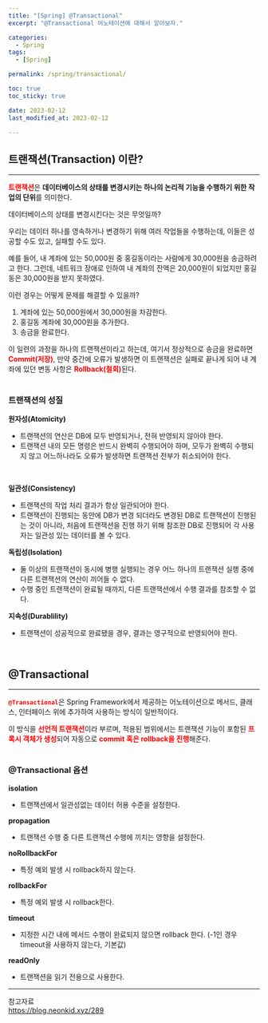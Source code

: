 ```yaml
---
title: "[Spring] @Transactional"
excerpt: "@Transactional 어노테이션에 대해서 알아보자."

categories:
  - Spring
tags:
  - [Spring]

permalink: /spring/transactional/

toc: true
toc_sticky: true

date: 2023-02-12
last_modified_at: 2023-02-12

--- 
```


## **트랜잭션(Transaction) 이란?**
<hr />

<span style="color:red">**트랜잭션**</span>은 **데이터베이스의 상태를 변경시키는 하나의 논리적 기능을 수행하기 위한 작업의 단위**를 의미한다.<br>

데이터베이스의 상태를 변경시킨다는 것은 무엇일까?<br>

우리는 데이터 하나를 영속하거나 변경하기 위해 여러 작업들을 수행하는데, 이들은 성공할 수도 있고, 실패할 수도 있다.<br>

예를 들어, 내 계좌에 있는 50,000원 중 홍길동이라는 사람에게 30,000원을 송금하려고 한다. 그런데, 네트워크 장애로 인하여 내 계좌의 잔액은 20,000원이 되었지만 홍길동은 30,000원을 받지 못하였다. <br>

이런 경우는 어떻게 문제를 해결할 수 있을까? 

1. 계좌에 있는 50,000원에서 30,000원을 차감한다.
2. 홍길동 계좌에 30,000원을 추가한다.
3. 송금을 완료한다.

이 일련의 과정을 하나의 트랜잭션이라고 하는데, 여기서 정상적으로 송금을 완료하면 <span style="color:red">**Commit(저장)**</span>, 만약 중간에 오류가 발생하면 이 트랜잭션은 실패로 끝나게 되어 내 계좌에 있던 변동 사항은 <span style="color:red">**Rollback(철회)**</span>된다.<br><br>

### **트랜잭션의 성질**

**원자성(Atomicity)**
* 트랜잭션의 연산은 DB에 모두 반영되거나, 전혀 반영되지 않아야 한다.
* 트랜잭션 내의 모든 명령은 반드시 완벽히 수행되어야 하며, 모두가 완벽히 수행되지 않고 어느하나라도 오류가 발생하면 트랜잭션 전부가 취소되어야 한다.
<br>

**일관성(Consistency)**
* 트랜잭션의 작업 처리 결과가 항상 일관되어야 한다.
* 트랜잭션이 진행되는 동안에 DB가 변경 되더라도 변경된 DB로 트랜잭션이 진행된는 것이 아니라, 처음에 트랜잭션을 진행 하기 위해 참조한 DB로 진행되어 각 사용자는 일관성 있는 데이터를 볼 수 있다.

**독립성(Isolation)**
* 둘 이상의 트랜잭션이 동시에 병행 실행되는 경우 어느 하나의 트랜잭션 실행 중에 다른 트랜잭션의 연산이 끼어들 수 없다.
* 수행 중인 트랜잭션이 완료될 때까지, 다른 트랜잭션에서 수행 결과를 참조할 수 없다.

**지속성(Durablility)**
* 트랜잭션이 성공적으로 완료됐을 경우, 결과는 영구적으로 반영되어야 한다.

<br>

## **@Transactional**
<hr />

<span style="color:red">**`@Transactional`**</span>은 Spring Framework에서 제공하는 어노테이션으로 메서드, 클래스, 인터페이스 위에 추가하여 사용하는 방식이 일반적이다. <br>

이 방식을 <span style="color:red">**선언적 트랜잭션**</span>이라 부르며, 적용된 범위에서는 트랜잭션 기능이 포함된 <span style="color:red">**프록시 객체가 생성**</span>되어 자동으로 <span style="color:red">**commit 혹은 rollback을 진행**</span>해준다.<br><br>

### **@Transactional 옵션**

**isolation**
* 트랜잭션에서 일관성없는 데이터 허용 수준을 설정한다.

**propagation**
* 트랜잭션 수행 중 다른 트랜잭션 수행에 끼치는 영향을 설정한다.

**noRollbackFor**
* 특정 예외 발생 시 rollback하지 않는다.

**rollbackFor**
* 특정 예외 발생 시 rollback한다.

**timeout**
* 지정한 시간 내에 메서드 수행이 완료되지 않으면 rollback 한다. (-1인 경우 timeout을 사용하지 않는다, 기본값)

**readOnly**
* 트랜잭션을 읽기 전용으로 사용한다.

<hr />  
참고자료<br>
<a href="https://blog.neonkid.xyz/289">https://blog.neonkid.xyz/289</a><br>